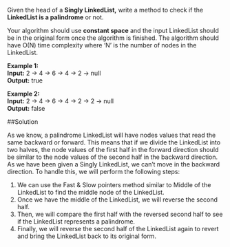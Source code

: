 Given the head of a **Singly LinkedList,** write a method to check if the **LinkedList is a palindrome** or not.

Your algorithm should use **constant space** and the input LinkedList should be
in the original form once the algorithm is finished.
The algorithm should have O(N) time complexity where ‘N’ is the number of nodes in the LinkedList.

**Example 1:**  
**Input:** 2 -> 4 -> 6 -> 4 -> 2 -> null  
**Output:** true

**Example 2:**  
**Input:** 2 -> 4 -> 6 -> 4 -> 2 -> 2 -> null  
**Output:** false

##Solution

As we know, a palindrome LinkedList will have nodes values that read the same backward or forward. This means that
if we divide the LinkedList into two halves, the node values of the first half in the forward direction should be similar
to the node values of the second half in the backward direction. As we have been given a Singly LinkedList, we can’t move
in the backward direction. To handle this, we will perform the following steps:
1. We can use the Fast & Slow pointers method similar to Middle of the LinkedList to find the middle node of the LinkedList.
2. Once we have the middle of the LinkedList, we will reverse the second half.
3. Then, we will compare the first half with the reversed second half to see if the LinkedList represents a palindrome.
4. Finally, we will reverse the second half of the LinkedList again to revert and bring the LinkedList back to its original form.